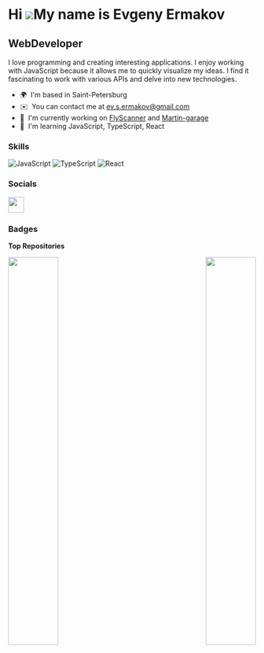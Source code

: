 Hi ![](https://user-images.githubusercontent.com/18350557/176309783-0785949b-9127-417c-8b55-ab5a4333674e.gif)My name is Evgeny Ermakov
======================================================================================================================================

WebDeveloper
------------

I love programming and creating interesting applications. I enjoy working with JavaScript because it allows me to quickly visualize my ideas. I find it fascinating to work with various APIs and delve into new technologies. 

* 🌍  I'm based in Saint-Petersburg
* ✉️  You can contact me at [ev.s.ermakov@gmail.com](mailto:ev.s.ermakov@gmail.com)
* 🚀  I'm currently working on [FlyScanner](https://ermakov-evgeny.ru/) and [Martin-garage](https://martin-garage.ru/)
* 🧠  I'm learning JavaScript, TypeScript, React

### Skills
![JavaScript](https://img.shields.io/badge/javascript-%23323330.svg?style=for-the-badge&logo=javascript&logoColor=%23F7DF1E)
![TypeScript](https://img.shields.io/badge/typescript-%23007ACC.svg?style=for-the-badge&logo=typescript&logoColor=white)
![React](https://img.shields.io/badge/react-%2320232a.svg?style=for-the-badge&logo=react&logoColor=%2361DAFB)
### Socials

<p align="left"> <a href="https://www.github.com/ermakovev" target="_blank" rel="noreferrer"> <picture> <source media="(prefers-color-scheme: dark)" srcset="https://raw.githubusercontent.com/danielcranney/readme-generator/main/public/icons/socials/github-dark.svg" /> <source media="(prefers-color-scheme: light)" srcset="https://raw.githubusercontent.com/danielcranney/readme-generator/main/public/icons/socials/github.svg" /> <img src="https://raw.githubusercontent.com/danielcranney/readme-generator/main/public/icons/socials/github.svg" width="32" height="32" /> </picture> </a></p>

### Badges

<b>Top Repositories</b>

<div width="100%" align="center"><a href="https://github.com/ermakovev/graphiql-app-1" align="left"><img align="left" width="45%" src="https://github-readme-stats.vercel.app/api/pin/?username=ermakovev&repo=graphiql-app-1&title_color=22c55e&text_color=0f172a&icon_color=22c55e&bg_color=0f172a&hide_border=true&locale=en" /></a><a href="https://github.com/ermakovev/flight-radar-react" align="right"><img align="right" width="45%" src="https://github-readme-stats.vercel.app/api/pin/?username=ermakovev&repo=flight-radar-react&title_color=22c55e&text_color=0f172a&icon_color=22c55e&bg_color=0f172a&hide_border=true&locale=en" /></a></div><br /><br /><br /><br /><br /><br /><br />
